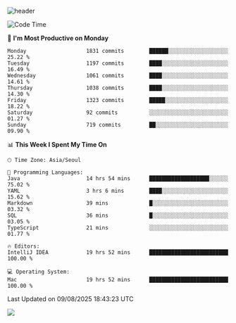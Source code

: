 ![header](https://capsule-render.vercel.app/api?type=Egg&color=timeAuto&height=300&section=header&text=PoPo&fontSize=90&animation=fadeIn)

  <!--START_SECTION:waka-->
![Code Time](http://img.shields.io/badge/Code%20Time-2%2C888%20hrs%204%20mins-blue)

📅 **I'm Most Productive on Monday** 

```text
Monday                   1831 commits        ██████░░░░░░░░░░░░░░░░░░░   25.22 % 
Tuesday                  1197 commits        ████░░░░░░░░░░░░░░░░░░░░░   16.49 % 
Wednesday                1061 commits        ████░░░░░░░░░░░░░░░░░░░░░   14.61 % 
Thursday                 1038 commits        ████░░░░░░░░░░░░░░░░░░░░░   14.30 % 
Friday                   1323 commits        █████░░░░░░░░░░░░░░░░░░░░   18.22 % 
Saturday                 92 commits          ░░░░░░░░░░░░░░░░░░░░░░░░░   01.27 % 
Sunday                   719 commits         ██░░░░░░░░░░░░░░░░░░░░░░░   09.90 % 
```


📊 **This Week I Spent My Time On** 

```text
🕑︎ Time Zone: Asia/Seoul

💬 Programming Languages: 
Java                     14 hrs 54 mins      ███████████████████░░░░░░   75.02 % 
YAML                     3 hrs 6 mins        ████░░░░░░░░░░░░░░░░░░░░░   15.62 % 
Markdown                 39 mins             █░░░░░░░░░░░░░░░░░░░░░░░░   03.32 % 
SQL                      36 mins             █░░░░░░░░░░░░░░░░░░░░░░░░   03.05 % 
TypeScript               21 mins             ░░░░░░░░░░░░░░░░░░░░░░░░░   01.77 % 

🔥 Editors: 
IntelliJ IDEA            19 hrs 52 mins      █████████████████████████   100.00 % 

💻 Operating System: 
Mac                      19 hrs 52 mins      █████████████████████████   100.00 % 
```


 Last Updated on 09/08/2025 18:43:23 UTC
<!--END_SECTION:waka-->



<img src="https://capsule-render.vercel.app/api?type=Egg&color=timeAuto&height=300&section=footer&text=PoPo&fontSize=90&animation=fadeIn&reversal=true" />
